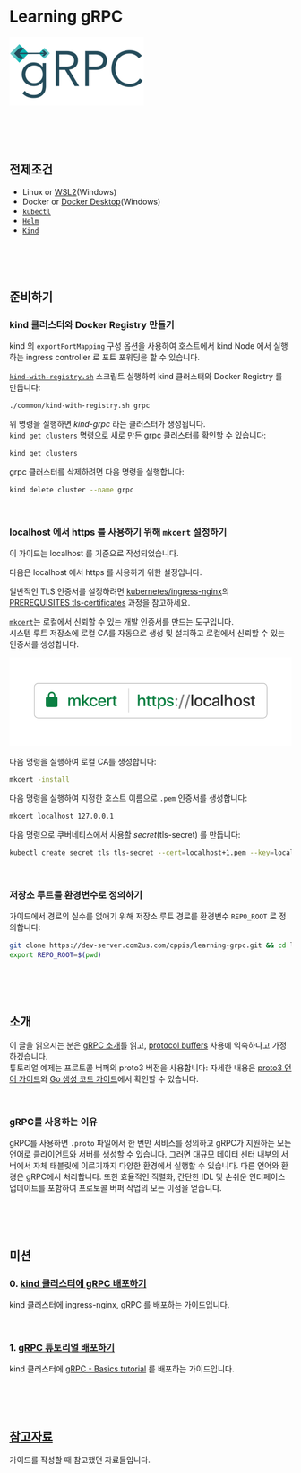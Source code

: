 # Learning gRPC  

![](docs/images/grpc-icon-color.small.png)  

<br/><br/><br/>

## 전제조건 

* Linux or [WSL2](https://learn.microsoft.com/en-us/windows/wsl/install)(Windows)  
* Docker or [Docker Desktop](https://www.docker.com/products/docker-desktop/)(Windows)  
* [`kubectl`](https://kubernetes.io/docs/tasks/tools/)  
* [`Helm`](https://helm.sh/)  
* [`Kind`](https://kind.sigs.k8s.io/)  

<br/><br/><br/>

## 준비하기  

### kind 클러스터와 Docker Registry 만들기  

kind 의 `exportPortMapping` 구성 옵션을 사용하여 호스트에서 kind Node 에서 실행하는 ingress controller 로 포트 포워딩을 할 수 있습니다.  

[`kind-with-registry.sh`](./kind-with-registry.sh) 스크립트 실행하여 kind 클러스터와 Docker Registry 를 만듭니다:  

```bash
./common/kind-with-registry.sh grpc
```

위 명령을 실행하면 *kind-grpc* 라는 클러스터가 생성됩니다.  
`kind get clusters` 명령으로 새로 만든 grpc 클러스터를 확인할 수 있습니다:  

```bash
kind get clusters
```

grpc 클러스터를 삭제하려면 다음 명령을 실행합니다:  

```bash
kind delete cluster --name grpc
```

<br/>

### localhost 에서 https 를 사용하기 위해 `mkcert` 설정하기  

이 가이드는 localhost 를 기준으로 작성되었습니다.  

다음은 localhost 에서 https 를 사용하기 위한 설정입니다.  

일반적인 TLS 인증서를 설정하려면 [kubernetes/ingress-nginx](https://github.com/kubernetes/ingress-nginx)의 [PREREQUISITES tls-certificates](https://github.com/kubernetes/ingress-nginx/blob/main/docs/examples/PREREQUISITES.md#tls-certificates) 과정을 참고하세요.  

[`mkcert`](https://github.com/FiloSottile/mkcert)는 로컬에서 신뢰할 수 있는 개발 인증서를 만드는 도구입니다.  
시스템 루트 저장소에 로컬 CA를 자동으로 생성 및 설치하고 로컬에서 신뢰할 수 있는 인증서를 생성합니다.  

![](./docs/images/sticker-transparent.png)

다음 명령을 실행하여 로컬 CA를 생성합니다:  

```bash
mkcert -install
```

다음 명령을 실행하여 지정한 호스트 이름으로 `.pem` 인증서를 생성합니다:  

```bash
mkcert localhost 127.0.0.1
```

다음 명령으로 쿠버네티스에서 사용할 *secret*(tls-secret) 를 만듭니다:  

```bash
kubectl create secret tls tls-secret --cert=localhost+1.pem --key=localhost+1-key.pem
```

<br/>

### 저장소 루트를 환경변수로 정의하기  

가이드에서 경로의 실수를 없애기 위해 저장소 루트 경로를 환경변수 `REPO_ROOT` 로 정의합니다:      

```bash
git clone https://dev-server.com2us.com/cppis/learning-grpc.git && cd learning-grpc
export REPO_ROOT=$(pwd)
```

<br/><br/><br/>

## 소개  

이 글을 읽으시는 분은 [gRPC 소개](https://grpc.io/docs/what-is-grpc/introduction/)를 읽고, [protocol buffers](https://developers.google.com/protocol-buffers/docs/overview) 사용에 익숙하다고 가정하겠습니다.  
튜토리얼 예제는 프로토콜 버퍼의 proto3 버전을 사용합니다: 자세한 내용은 [proto3 언어 가이드](https://developers.google.com/protocol-buffers/docs/proto3)와 [Go 생성 코드 가이드](https://developers.google.com/protocol-buffers/docs/reference/go-generated)에서 확인할 수 있습니다.  

<br/>

### gRPC를 사용하는 이유  

gRPC를 사용하면 `.proto` 파일에서 한 번만 서비스를 정의하고 gRPC가 지원하는 모든 언어로 클라이언트와 서버를 생성할 수 있습니다. 그러면 대규모 데이터 센터 내부의 서버에서 자체 태블릿에 이르기까지 다양한 환경에서 실행할 수 있습니다. 다른 언어와 환경은 gRPC에서 처리합니다. 또한 효율적인 직렬화, 간단한 IDL 및 손쉬운 인터페이스 업데이트를 포함하여 프로토콜 버퍼 작업의 모든 이점을 얻습니다.  

<br/><br/><br/>

## 미션  

### 0. [kind 클러스터에 gRPC 배포하기](mission.0/README.md)  

kind 클러스터에 ingress-nginx, gRPC 를 배포하는 가이드입니다.  

<br/>

### 1. [gRPC 튜토리얼 배포하기](mission.1/README.md)  

kind 클러스터에 [gRPC - Basics tutorial](https://grpc.io/docs/languages/go/basics/) 를 배포하는 가이드입니다.  

<br/><br/><br/>

## [참고자료](references/README.md)  

가이드를 작성할 때 참고했던 자료들입니다.  